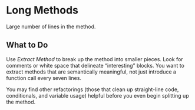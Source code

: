 Long Methods
==========
Large number of lines in the method.

What to Do
------------
Use <em>Extract Method</em> to break up the method into smaller pieces. Look for comments or white space that delineate “interesting” blocks. You want to extract methods that are semantically meaningful, not just introduce a function call every seven lines. 

You may find other refactorings (those that clean up straight-line code, conditionals, and variable usage) helpful before you even begin splitting up the method.